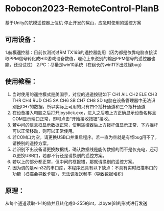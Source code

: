 # Robocon2023-RemoteControl-PlanB
基于Unity的航模遥控器上位机
停止开发的屎山，应急时使用的遥控方案

## 可用设备：
1.航模遥控器：目前仅测试过RM TX16S的遥控器能用（因为都是依靠电脑直接读取PPM信号转化成HID游戏设备数值，理论上来说别的输出PPM信号的遥控器也能，还没试过）
2.PC：尽量是win10系统（在组长的win11下出过怪bug）
## 使用教程：
1. 当时使用的遥控模式是美国手，对应的通道按键如下
  CH1 AIL
  CH2 ELE
  CH3 THR
  CH4 RUD
  CH5 SA
  CH6 SB
  CH7
  CH8 SD
电脑在设备管理器中无法识别出CH7的数据，所以实际上可用的只有四个摇杆通道和三个拨杆通道
2. 在设备接入电脑之后打开joystick.exe，进入之后若上方正确显示设备名称且COM显示端口正常，即可点击“开始接收按钮”接收。
3. 若中间的信息框显示数据正常，使用遥控器后上方拨杆值显示正常、下方摇杆可以正常移动，则可以正常使用。
4. 若COM口为空，请更换USB口并重启程序。若一直为空就是有怪bug用不了，请换别的遥控方案。
6. 若识别不出设备请更换数据线，确认数据线是能传数据的而不是仅充电，还可以更换USB口，若都不行还是请换别的遥控方案。
7. 若以上的部分都正常，但中间的框报错，那就请换别的遥控方案。
8. 因为调的是win32的串口库，本程序还具有以下缺点：不具有实时扫描串口的功能（扫描会导致卡顿），无法调发送频率（导致数据堆积）
## 原理：
从每个通道读取-1-1的值并且转化成0-255的int，以byte[8]的形式进行发送
